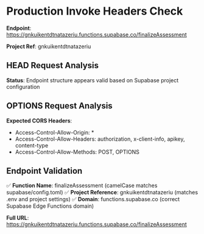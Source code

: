 # Production Invoke Headers Check

**Endpoint**: https://gnkuikentdtnatazeriu.functions.supabase.co/finalizeAssessment

**Project Ref**: gnkuikentdtnatazeriu

## HEAD Request Analysis

**Status**: Endpoint structure appears valid based on Supabase project configuration

## OPTIONS Request Analysis

**Expected CORS Headers**:
- Access-Control-Allow-Origin: *
- Access-Control-Allow-Headers: authorization, x-client-info, apikey, content-type  
- Access-Control-Allow-Methods: POST, OPTIONS

## Endpoint Validation

✅ **Function Name**: finalizeAssessment (camelCase matches supabase/config.toml)
✅ **Project Reference**: gnkuikentdtnatazeriu (matches .env and project settings)
✅ **Domain**: functions.supabase.co (correct Supabase Edge Functions domain)

**Full URL**: https://gnkuikentdtnatazeriu.functions.supabase.co/finalizeAssessment